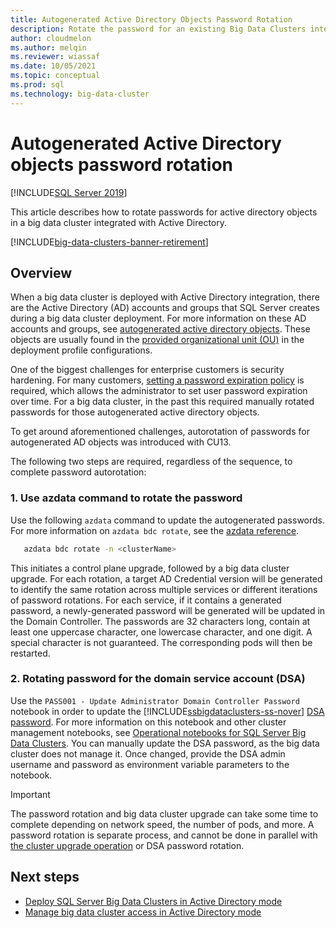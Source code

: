 ```yaml
---
title: Autogenerated Active Directory Objects Password Rotation
description: Rotate the password for an existing Big Data Clusters integrated with Active Directory
author: cloudmelon
ms.author: melqin
ms.reviewer: wiassaf
ms.date: 10/05/2021
ms.topic: conceptual
ms.prod: sql
ms.technology: big-data-cluster
---
```


# Autogenerated Active Directory objects password rotation
[!INCLUDE[SQL Server 2019](../includes/applies-to-version/sqlserver2019.md)]

This article describes how to rotate passwords for active directory objects in a big data cluster integrated with Active Directory. 

[!INCLUDE[big-data-clusters-banner-retirement](../includes/bdc-banner-retirement.md)]

## Overview

When a big data cluster is deployed with Active Directory integration, there are the Active Directory (AD) accounts and groups that SQL Server creates during a big data cluster deployment. For more information on these AD accounts and groups, see [autogenerated active directory objects](active-directory-objects.md). These objects are usually found in the [provided organizational unit (OU)](active-directory-prerequisites.md#create-an-ou) in the deployment profile configurations.  

One of the biggest challenges for enterprise customers is security hardening. For many customers, [setting a password expiration policy](/microsoft-365/admin/manage/set-password-expiration-policy) is required, which allows the administrator to set user password expiration over time. For a big data cluster, in the past this required manually rotated passwords for those autogenerated active directory objects. 

To get around aforementioned challenges, autorotation of passwords for autogenerated AD objects was introduced with CU13. 

The following two steps are required, regardless of the sequence, to complete password autorotation:  

### 1. Use azdata command to rotate the password 

Use the following `azdata` command to update the autogenerated passwords. For more information on `azdata bdc rotate`, see the [azdata reference](/sql/azdata/reference/reference-azdata-bdc-rotate).

```bash
   azdata bdc rotate -n <clusterName> 
```

This initiates a control plane upgrade, followed by a big data cluster upgrade. For each rotation, a target AD Credential version will be generated to identify the same rotation across multiple services or different iterations of password rotations. For each service, if it contains a generated password, a newly-generated password will be generated will be updated in the Domain Controller. The passwords are 32 characters long, contain at least one uppercase character, one lowercase character, and one digit. A special character is not guaranteed. The corresponding pods will then be restarted. 

### 2. Rotating password for the domain service account (DSA)

Use the ```PASS001 - Update Administrator Domain Controller Password``` notebook in order to update the [!INCLUDE[ssbigdataclusters-ss-nover](../includes/ssbigdataclusters-ss-nover.md)] [DSA password](active-directory-prerequisites.md). For more information on this notebook and other cluster management notebooks, see [Operational notebooks for SQL Server Big Data Clusters](cluster-manage-notebooks.md). You can manually update the DSA password, as the big data cluster does not manage it. Once changed, provide the DSA admin username and password as environment variable parameters to the notebook.

>[!IMPORTANT]
> The password rotation and big data cluster upgrade can take some time to complete depending on network speed, the number of pods, and more. A password rotation is separate process, and cannot be done in parallel with [the cluster upgrade operation](deployment-upgrade.md) or DSA password rotation.

## Next steps

- [Deploy SQL Server Big Data Clusters in Active Directory mode](active-directory-deploy.md)
- [Manage big data cluster access in Active Directory mode](active-directory-objects.md)

